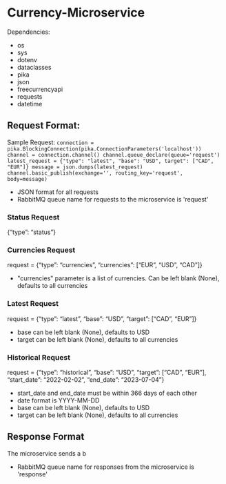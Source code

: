 # Currency-Microservice
Dependencies:
- os
- sys
- dotenv
- dataclasses
- pika
- json
- freecurrencyapi
- requests
- datetime

## Request Format:
Sample Request:
`connection = pika.BlockingConnection(pika.ConnectionParameters('localhost'))
channel = connection.channel()
channel.queue_declare(queue='request')
latest_request = {"type": "latest", "base": "USD", target": ["CAD", "EUR"]}
message = json.dumps(latest_request)
channel.basic_publish(exchange='',
                      routing_key='request',
                      body=message)`
- JSON format for all requests
- RabbitMQ queue name for requests to the microservice is 'request'


### Status Request
{“type”: “status”}

### Currencies Request
request = {“type”: “currencies”, “currencies”: [“EUR”, “USD”, “CAD”]}
- "currencies" parameter is a list of currencies. Can be left blank (None), defaults to all currencies

### Latest Request
request = {“type”: “latest”, “base”: “USD”, “target”: [“CAD”, “EUR”]}
- base can be left blank (None), defaults to USD
- target can be left blank (None), defaults to all currencies

### Historical Request
request = {“type”: “historical”, “base”: “USD”, “target”: [“CAD”, “EUR”], “start_date”: “2022-02-02”, “end_date”: “2023-07-04”}
- start_date and end_date must be within 366 days of each other
- date format is YYYY-MM-DD
- base can be left blank (None), defaults to USD
- target can be left blank (None), defaults to all currencies

## Response Format
The microservice sends a b
- RabbitMQ queue name for responses from the microservice is 'response'

